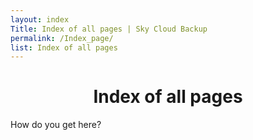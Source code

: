 ```yaml
---
layout: index
Title: Index of all pages | Sky Cloud Backup
permalink: /Index_page/
list: Index of all pages
---
```

<h1 align="Center"> Index of all pages </h1>
<b1 align="Center"> How do you get here? </b1>